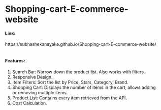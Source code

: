 # Shopping-cart-E-commerce-website

<h4>Link:</h4>
https://subhashekanayake.github.io/Shopping-cart-E-commerce-website/
<br><br>
<h4>Features:</h4>
<ol>
  <li>Search Bar: Narrow down the product list. Also works with filters.</li>
  <li>Responsive Design.</li>
  <li>Item Filters: Sort the list by Price, Stars, Category, Brand.</li>
  <li>Shopping Cart: Displays the number of items in the cart, allows adding or removing multiple items.</li>
  <li>Product List: Contains every item retrieved from the API.</li>
  <li>Cost Calculation.</li>
</ol>








